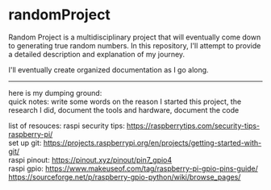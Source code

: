 # randomProject
Random Project is a multidisciplinary project that will eventually come down to generating true random numbers. In this repository, I'll attempt to provide a detailed description and explanation of my journey.

I'll eventually create organized documentation as I go along.


---

here is my dumping ground:<br>
quick notes:
write some words on the reason I started this project, the research I did, document the tools and hardware, document the code

list of resouces:
raspi security tips: https://raspberrytips.com/security-tips-raspberry-pi/</br>
set up git: https://projects.raspberrypi.org/en/projects/getting-started-with-git/</br>
raspi pinout: https://pinout.xyz/pinout/pin7_gpio4</br>
raspi gpio: https://www.makeuseof.com/tag/raspberry-pi-gpio-pins-guide/</br>
https://sourceforge.net/p/raspberry-gpio-python/wiki/browse_pages/</br>



